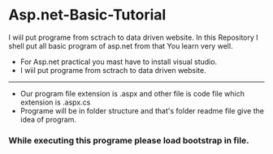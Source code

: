 # Asp.net-Basic-Tutorial
I wiil put programe from sctrach to data driven website.
In this Repository  I shell put all basic program of asp.net  from that You learn very well. 
<ul>
    <li>For Asp.net practical you mast have to install visual studio.</li>
    <li>I wiil put programe from sctrach to data driven website.</li>
</ul>
<hr>
<ul>
  <li>Our program file extension is .aspx and other file is code file which extension is .aspx.cs </li>
   <li>Programe will be in folder structure and that's folder readme file give the idea of program.</li>
</ul>       
<h3> While executing this programe please load bootstrap in file.</h3>

